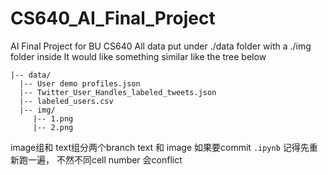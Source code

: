 # CS640_AI_Final_Project
AI Final Project for BU CS640 
All data put under ./data folder with a ./img folder inside
It would like something similar like the tree below
```
|-- data/
  |-- User demo profiles.json
  |-- Twitter_User_Handles_labeled_tweets.json
  |-- labeled_users.csv
  |-- img/
     |-- 1.png
     |-- 2.png
```
image组和 text组分两个branch text 和 image
如果要commit `.ipynb` 记得先重新跑一遍， 不然不同cell number 会conflict
